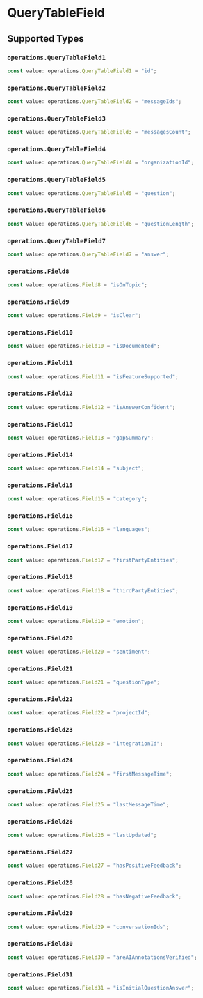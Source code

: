 # QueryTableField


## Supported Types

### `operations.QueryTableField1`

```typescript
const value: operations.QueryTableField1 = "id";
```

### `operations.QueryTableField2`

```typescript
const value: operations.QueryTableField2 = "messageIds";
```

### `operations.QueryTableField3`

```typescript
const value: operations.QueryTableField3 = "messagesCount";
```

### `operations.QueryTableField4`

```typescript
const value: operations.QueryTableField4 = "organizationId";
```

### `operations.QueryTableField5`

```typescript
const value: operations.QueryTableField5 = "question";
```

### `operations.QueryTableField6`

```typescript
const value: operations.QueryTableField6 = "questionLength";
```

### `operations.QueryTableField7`

```typescript
const value: operations.QueryTableField7 = "answer";
```

### `operations.Field8`

```typescript
const value: operations.Field8 = "isOnTopic";
```

### `operations.Field9`

```typescript
const value: operations.Field9 = "isClear";
```

### `operations.Field10`

```typescript
const value: operations.Field10 = "isDocumented";
```

### `operations.Field11`

```typescript
const value: operations.Field11 = "isFeatureSupported";
```

### `operations.Field12`

```typescript
const value: operations.Field12 = "isAnswerConfident";
```

### `operations.Field13`

```typescript
const value: operations.Field13 = "gapSummary";
```

### `operations.Field14`

```typescript
const value: operations.Field14 = "subject";
```

### `operations.Field15`

```typescript
const value: operations.Field15 = "category";
```

### `operations.Field16`

```typescript
const value: operations.Field16 = "languages";
```

### `operations.Field17`

```typescript
const value: operations.Field17 = "firstPartyEntities";
```

### `operations.Field18`

```typescript
const value: operations.Field18 = "thirdPartyEntities";
```

### `operations.Field19`

```typescript
const value: operations.Field19 = "emotion";
```

### `operations.Field20`

```typescript
const value: operations.Field20 = "sentiment";
```

### `operations.Field21`

```typescript
const value: operations.Field21 = "questionType";
```

### `operations.Field22`

```typescript
const value: operations.Field22 = "projectId";
```

### `operations.Field23`

```typescript
const value: operations.Field23 = "integrationId";
```

### `operations.Field24`

```typescript
const value: operations.Field24 = "firstMessageTime";
```

### `operations.Field25`

```typescript
const value: operations.Field25 = "lastMessageTime";
```

### `operations.Field26`

```typescript
const value: operations.Field26 = "lastUpdated";
```

### `operations.Field27`

```typescript
const value: operations.Field27 = "hasPositiveFeedback";
```

### `operations.Field28`

```typescript
const value: operations.Field28 = "hasNegativeFeedback";
```

### `operations.Field29`

```typescript
const value: operations.Field29 = "conversationIds";
```

### `operations.Field30`

```typescript
const value: operations.Field30 = "areAIAnnotationsVerified";
```

### `operations.Field31`

```typescript
const value: operations.Field31 = "isInitialQuestionAnswer";
```

